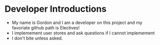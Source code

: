 Developer Introductions
======
* My name is Gordon and I am a developer on this project and my favoriate github path is Electives!
* I implemement user stores and ask questions if I cannot implemement
* I don't bite unless asked.


